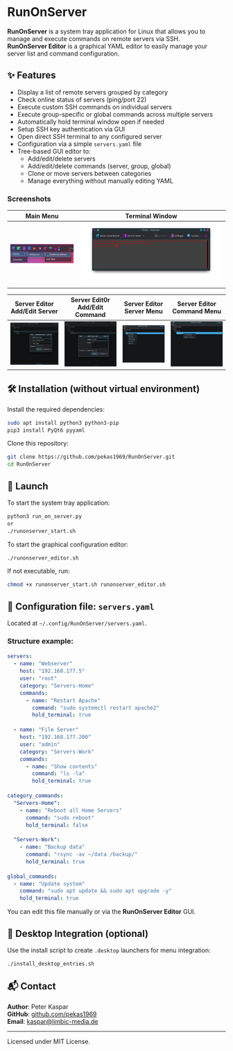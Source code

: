 # RunOnServer

**RunOnServer** is a system tray application for Linux that allows you to manage and execute commands on remote servers via SSH.  
**RunOnServer Editor** is a graphical YAML editor to easily manage your server list and command configuration.

## ✨ Features

- Display a list of remote servers grouped by category
- Check online status of servers (ping/port 22)
- Execute custom SSH commands on individual servers
- Execute group-specific or global commands across multiple servers
- Automatically hold terminal window open if needed
- Setup SSH key authentication via GUI
- Open direct SSH terminal to any configured server
- Configuration via a simple `servers.yaml` file
- Tree-based GUI editor to:
  - Add/edit/delete servers
  - Add/edit/delete commands (server, group, global)
  - Clone or move servers between categories
  - Manage everything without manually editing YAML
  
### Screenshots

| Main Menu                     | Terminal Window                          |
|--------------------------------|---------------------------------------|
| ![Main Window](Screenshots/RunOnServer/RunOnServer_Menu.png) | ![Manpage Window](Screenshots/RunOnServer/RunOnServer_Terminal.png) |

| Server Editor Add/Edit Server                     | Server Edit0r Add/Edit Command                          |  Server Editor Server Menu                     | Server Editor Command Menu                          |
|--------------------------------|---------------------------------------|--------------------------------|---------------------------------------|
| ![Main Window](./Screenshots/RunOnServer/RunOnServer_Editor-1.png) | ![Manpage Window](./Screenshots/RunOnServer/RunOnServer_Editor-2.png) | ![Main Window](./Screenshots/RunOnServer/RunOnServer_Editor-3.png) | ![Manpage Window](./Screenshots/RunOnServer/RunOnServer_Editor-4.png) |

## 🛠️ Installation (without virtual environment)

Install the required dependencies:

```bash
sudo apt install python3 python3-pip
pip3 install PyQt6 pyyaml
```

Clone this repository:

```bash
git clone https://github.com/pekas1969/RunOnServer.git
cd RunOnServer
```

## 🚀 Launch

To start the system tray application:

```bash
python3 run_on_server.py
or
./runonserver_start.sh
```

To start the graphical configuration editor:

```bash
./runonserver_editor.sh
```

If not executable, run:

```bash
chmod +x runonserver_start.sh runonserver_editor.sh
```

## 🧾 Configuration file: `servers.yaml`

Located at `~/.config/RunOnServer/servers.yaml`.

### Structure example:

```yaml
servers:
  - name: "Webserver"
    host: "192.168.177.5"
    user: "root"
    category: "Servers-Home"
    commands:
      - name: "Restart Apache"
        command: "sudo systemctl restart apache2"
        hold_terminal: true

  - name: "File Server"
    host: "192.168.177.200"
    user: "admin"
    category: "Servers-Work"
    commands:
      - name: "Show contents"
        command: "ls -la"
        hold_terminal: true

category_commands:
  "Servers-Home":
    - name: "Reboot all Home Servers"
      command: "sudo reboot"
      hold_terminal: false

  "Servers-Work":
    - name: "Backup data"
      command: "rsync -av ~/data /backup/"
      hold_terminal: true

global_commands:
  - name: "Update system"
    command: "sudo apt update && sudo apt upgrade -y"
    hold_terminal: true
```

You can edit this file manually or via the **RunOnServer Editor** GUI.

## 📁 Desktop Integration (optional)

Use the install script to create `.desktop` launchers for menu integration:

```bash
./install_desktop_entries.sh
```

## 📬 Contact

**Author**: Peter Kaspar  
**GitHub**: [github.com/pekas1969](https://github.com/pekas1969)  
**Email**: kaspar@limbic-media.de

---

Licensed under MIT License.
